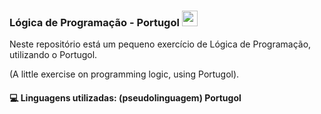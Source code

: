### Lógica de Programação - Portugol <img width="25px" src="https://user-images.githubusercontent.com/93749428/179275143-a443f4eb-66cc-43c4-b5b6-4cb2c61e5bca.jpg">

Neste repositório está um pequeno exercício de Lógica de Programação, utilizando o Portugol. 

(A little exercise on programming logic, using Portugol).

#### 💻 Linguagens utilizadas: (pseudolinguagem) Portugol
